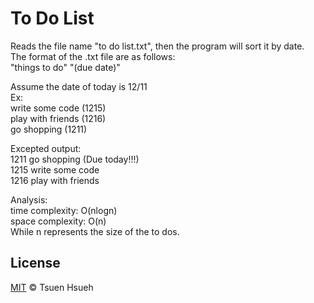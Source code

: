 # To Do List
Reads the file name "to do list.txt", then the program will sort it by date.  
The format of the .txt file are as follows:  
"things to do" "(due date)"  
  
Assume the date of today is 12/11    
Ex:  
write some code (1215)  
play with friends (1216)  
go shopping (1211)  

Excepted output:  
1211 go shopping (Due today!!!)  
1215 write some code  
1216 play with friends  
  
Analysis:  
time complexity: O(nlogn)  
space complexity: O(n)  
While n represents the size of the to dos.  

## License
[MIT](LICENSE) © Tsuen Hsueh
